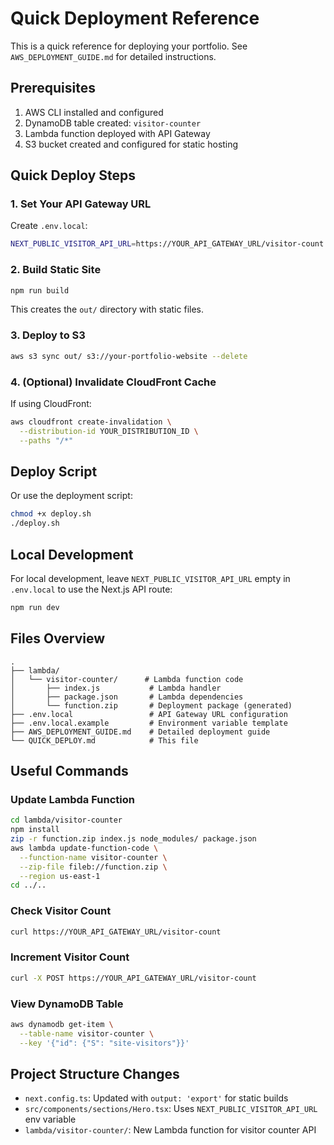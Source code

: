 # Quick Deployment Reference

This is a quick reference for deploying your portfolio. See `AWS_DEPLOYMENT_GUIDE.md` for detailed instructions.

## Prerequisites

1. AWS CLI installed and configured
2. DynamoDB table created: `visitor-counter`
3. Lambda function deployed with API Gateway
4. S3 bucket created and configured for static hosting

## Quick Deploy Steps

### 1. Set Your API Gateway URL

Create `.env.local`:

```bash
NEXT_PUBLIC_VISITOR_API_URL=https://YOUR_API_GATEWAY_URL/visitor-count
```

### 2. Build Static Site

```bash
npm run build
```

This creates the `out/` directory with static files.

### 3. Deploy to S3

```bash
aws s3 sync out/ s3://your-portfolio-website --delete
```

### 4. (Optional) Invalidate CloudFront Cache

If using CloudFront:

```bash
aws cloudfront create-invalidation \
  --distribution-id YOUR_DISTRIBUTION_ID \
  --paths "/*"
```

## Deploy Script

Or use the deployment script:

```bash
chmod +x deploy.sh
./deploy.sh
```

## Local Development

For local development, leave `NEXT_PUBLIC_VISITOR_API_URL` empty in `.env.local` to use the Next.js API route:

```bash
npm run dev
```

## Files Overview

```
.
├── lambda/
│   └── visitor-counter/      # Lambda function code
│       ├── index.js           # Lambda handler
│       ├── package.json       # Lambda dependencies
│       └── function.zip       # Deployment package (generated)
├── .env.local                 # API Gateway URL configuration
├── .env.local.example         # Environment variable template
├── AWS_DEPLOYMENT_GUIDE.md    # Detailed deployment guide
└── QUICK_DEPLOY.md            # This file
```

## Useful Commands

### Update Lambda Function

```bash
cd lambda/visitor-counter
npm install
zip -r function.zip index.js node_modules/ package.json
aws lambda update-function-code \
  --function-name visitor-counter \
  --zip-file fileb://function.zip \
  --region us-east-1
cd ../..
```

### Check Visitor Count

```bash
curl https://YOUR_API_GATEWAY_URL/visitor-count
```

### Increment Visitor Count

```bash
curl -X POST https://YOUR_API_GATEWAY_URL/visitor-count
```

### View DynamoDB Table

```bash
aws dynamodb get-item \
  --table-name visitor-counter \
  --key '{"id": {"S": "site-visitors"}}'
```

## Project Structure Changes

- `next.config.ts`: Updated with `output: 'export'` for static builds
- `src/components/sections/Hero.tsx`: Uses `NEXT_PUBLIC_VISITOR_API_URL` env variable
- `lambda/visitor-counter/`: New Lambda function for visitor counter API
